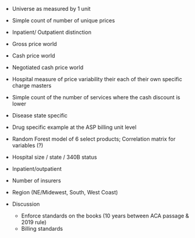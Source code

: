 - Universe as measured by 1 unit
- Simple count of number of unique prices
- Inpatient/ Outpatient distinction
- Gross price world
- Cash price world
- Negotiated cash price world
- Hospital measure of price variability their each of their own specific charge masters
- Simple count of the number of services where the cash discount is lower
- Disease state specific
- Drug specific example at the ASP billing unit level

- Random Forest model of 6 select products; Correlation matrix for variables (?)
- Hospital size / state / 340B status
- Inpatient/outpatient
- Number of insurers
- Region (NE/Midewest, South, West Coast)

- Discussion
    - Enforce standards on the books (10 years between ACA passage & 2019 rule)
    - Billing standards